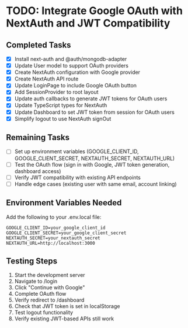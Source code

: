 # TODO: Integrate Google OAuth with NextAuth and JWT Compatibility

## Completed Tasks
- [x] Install next-auth and @auth/mongodb-adapter
- [x] Update User model to support OAuth providers
- [x] Create NextAuth configuration with Google provider
- [x] Create NextAuth API route
- [x] Update LoginPage to include Google OAuth button
- [x] Add SessionProvider to root layout
- [x] Update auth callbacks to generate JWT tokens for OAuth users
- [x] Update TypeScript types for NextAuth
- [x] Update Dashboard to set JWT token from session for OAuth users
- [x] Simplify logout to use NextAuth signOut

## Remaining Tasks
- [ ] Set up environment variables (GOOGLE_CLIENT_ID, GOOGLE_CLIENT_SECRET, NEXTAUTH_SECRET, NEXTAUTH_URL)
- [ ] Test the OAuth flow (sign in with Google, JWT token generation, dashboard access)
- [ ] Verify JWT compatibility with existing API endpoints
- [ ] Handle edge cases (existing user with same email, account linking)

## Environment Variables Needed
Add the following to your .env.local file:
```
GOOGLE_CLIENT_ID=your_google_client_id
GOOGLE_CLIENT_SECRET=your_google_client_secret
NEXTAUTH_SECRET=your_nextauth_secret
NEXTAUTH_URL=http://localhost:3000
```

## Testing Steps
1. Start the development server
2. Navigate to /login
3. Click "Continue with Google"
4. Complete OAuth flow
5. Verify redirect to /dashboard
6. Check that JWT token is set in localStorage
7. Test logout functionality
8. Verify existing JWT-based APIs still work
